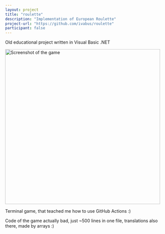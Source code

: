 ```yaml
---
layout: project
title: "roulette"
description: "Implementation of European Roulette"
project-url: "https://github.com/ivabus/roulette"
participant: false
---
```


Old educational project written in Visual Basic .NET

<img alt="Screenshot of the game" src="https://github.com/ivabus/roulette/blob/main/screenshots/1.png?raw=true" width=500/>

Terminal game, that teached me how to use GitHub Actions :)

Code of the game actually bad, just ~500 lines in one file, translations also there, made by arrays :)